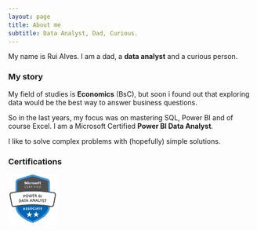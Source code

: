 ```yaml
---
layout: page
title: About me
subtitle: Data Analyst, Dad, Curious.
---
```


My name is Rui Alves. I am a dad, a **data analyst** and a curious person.

### My story

My field of studies is **Economics** (BsC), but soon i found out that exploring data would be the best way to answer business questions.

So in the last years, my focus was on mastering SQL, Power BI and of course Excel.
I am a Microsoft Certified **Power BI Data Analyst**.

I like to solve complex problems with (hopefully) simple solutions.

### Certifications

<img src="assets/img/dataanalyst.png" width="100" height="100">

